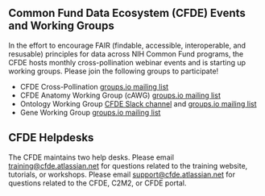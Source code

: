 ## Common Fund Data Ecosystem (CFDE) Events and Working Groups

In the effort to encourage FAIR (findable, accessible, interoperable, and resusable) principles for data across NIH Common Fund programs, the CFDE hosts monthly cross-pollination webinar events and is starting up working groups. Please join the following groups to participate!

- CFDE Cross-Pollination [groups.io mailing list](https://cfdepublic.groups.io/g/CrossPollinationEvents)
- CFDE Anatomy Working Group (cAWG) [groups.io mailing list](https://cfdepublic.groups.io/g/AnatomyWorkingGroup)
- Ontology Working Group [CFDE Slack channel](https://cfdeworkspace.slack.com/archives/C01GP14DLJX) and [groups.io mailing list](https://cfdepublic.groups.io/g/OntologyWorkingGroup)
- Gene Working Group [groups.io mailing list](https://cfdepublic.groups.io/g/GeneWorkingGroup)

## CFDE Helpdesks
The CFDE maintains two help desks. Please email <training@cfde.atlassian.net> for questions related to the training website, tutorials, or workshops. Please email <support@cfde.atlassian.net> for questions related to the CFDE, C2M2, or CFDE portal.
